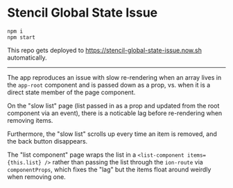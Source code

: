 # Stencil Global State Issue

```
npm i
npm start
```

This repo gets deployed to https://stencil-global-state-issue.now.sh automatically.

---

The app reproduces an issue with slow re-rendering when an array lives in the `app-root` component and is passed down as a prop, vs. when it is a direct state member of the page component.

On the "slow list" page (list passed in as a prop and updated from the root component via an event), there is a noticable lag before re-rendering when removing items.

Furthermore, the "slow list" scrolls up every time an item is removed, and the back button disappears.

The "list component" page wraps the list in a `<list-component items={this.list} />` rather than passing the list through the `ion-route` via `componentProps`, which fixes the "lag" but the items float around weirdly when removing one.

